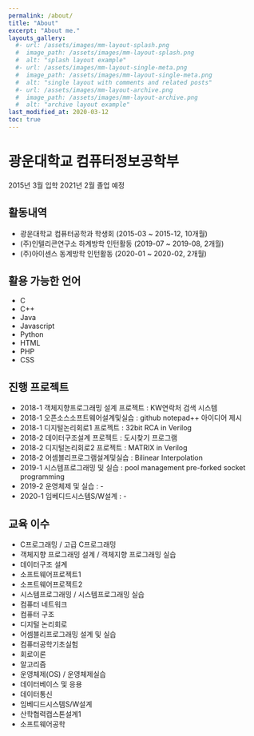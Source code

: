 ```yaml
---
permalink: /about/
title: "About"
excerpt: "About me."
layouts_gallery:
  #- url: /assets/images/mm-layout-splash.png
  #  image_path: /assets/images/mm-layout-splash.png
  #  alt: "splash layout example"
  #- url: /assets/images/mm-layout-single-meta.png
  #  image_path: /assets/images/mm-layout-single-meta.png
  #  alt: "single layout with comments and related posts"
  #- url: /assets/images/mm-layout-archive.png
  #  image_path: /assets/images/mm-layout-archive.png
  #  alt: "archive layout example"
last_modified_at: 2020-03-12
toc: true
---
```


# 광운대학교 컴퓨터정보공학부
2015년 3월 입학
2021년 2월 졸업 예정

## 활동내역
- 광운대학교 컴퓨터공학과 학생회 (2015-03 ~ 2015-12, 10개월)
- (주)인텔리콘연구소 하계방학 인턴활동 (2019-07 ~ 2019-08, 2개월)
- (주)아이센스 동계방학 인턴활동 (2020-01 ~ 2020-02, 2개월)

## 활용 가능한 언어
- C
- C++
- Java
- Javascript
- Python
- HTML
- PHP
- CSS

## 진행 프로젝트
- 2018-1 객체지향프로그래밍 설계 프로젝트 : KW연락처 검색 시스템
- 2018-1 오픈소스소프트웨어설계및실습 : github notepad++ 아이디어 제시
- 2018-1 디지털논리회로1 프로젝트 : 32bit RCA in Verilog
- 2018-2 데이터구조설계 프로젝트 : 도시찾기 프로그램
- 2018-2 디지털논리회로2 프로젝트 : MATRIX in Verilog
- 2018-2 어셈블리프로그램설계및실습 : Bilinear Interpolation
- 2019-1 시스템프로그래밍 및 실습 : pool management pre-forked socket programming
- 2019-2 운영체제 및 실습 : -
- 2020-1 임베디드시스템S/W설계 : -

## 교육 이수
- C프로그래밍 / 고급 C프로그래밍
- 객체지향 프로그래밍 설계 / 객체지향 프로그래밍 실습
- 데이터구조 설계
- 소프트웨어프로젝트1
- 소프트웨어프로젝트2
- 시스템프로그래밍 / 시스템프로그래밍 실습
- 컴퓨터 네트워크
- 컴퓨터 구조
- 디지털 논리회로
- 어셈블리프로그래밍 설계 및 실습
- 컴퓨터공학기초실험
- 회로이론
- 알고리즘
- 운영체제(OS) / 운영체제실습
- 데이터베이스 및 응용
- 데이터통신
- 임베디드시스템S/W설계
- 산학협력캡스톤설계1
- 소프트웨어공학

